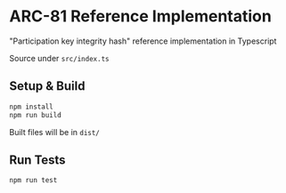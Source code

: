 # ARC-81 Reference Implementation

"Participation key integrity hash" reference implementation in Typescript

Source under `src/index.ts`

## Setup & Build

```bash
npm install
npm run build
```

Built files will be in `dist/`

## Run Tests

```
npm run test
```

